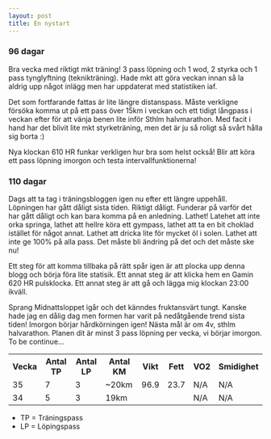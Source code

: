 ```yaml
---
layout: post
title: En nystart
---
```


### 96 dagar
Bra vecka med riktigt mkt träning! 3 pass löpning och 1 wod, 2 styrka och 1 pass tynglyftning (teknikträning). Hade mkt att göra veckan innan så la aldrig upp något inlägg men har uppdaterat med statistiken iaf.   

Det som fortfarande fattas är lite längre distanspass. Måste verkligne försöka komma ut på ett pass över 15km i veckan och ett tidigt långpass i veckan efter för att vänja benen lite inför Sthlm halvmarathon. Med facit i hand har det blivit lite mkt styrketräning, men det är ju så roligt så svårt hålla sig borta :) 

Nya klockan 610 HR funkar verkligen hur bra som helst också! Blir att köra ett pass löpning imorgon och testa intervallfunktionerna! 

### 110 dagar

Dags att ta tag i träningsbloggen igen nu efter ett längre uppehåll. Löpningen har gått dåligt sista tiden. Riktigt dåligt. Funderar på varför det har gått dåligt och kan bara komma på en anledning. Lathet! Latehet att inte orka springa, lathet att hellre köra ett gympass, lathet att ta en bit choklad istället för något annat. Lathet att dricka  lite för mycket öl i solen. Lathet att inte ge 100% på alla pass. Det måste bli ändring på det och det måste ske nu! 

Ett steg för att komma tillbaka på rätt spår igen är att plocka upp denna blogg och börja föra lite statisik. Ett annat steg är att klicka hem en Gamin 620 HR pulsklocka. Ett annat steg är att gå och lägga mig klockan 23:00 ikväll. 

Sprang Midnattsloppet igår och det känndes fruktansvärt tungt. Kanske hade jag en dålig dag men formen har varit på nedåtgående trend sista tiden! Imorgon börjar hårdkörningen igen! Nästa mål är om 4v, sthlm halvarathon. Planen dit är minst 3 pass löpning per vecka, vi börjar imorgon. To be continue... 

<table>
  <tr>
    <th>Vecka</th>
    <th>Antal TP</th>
    <th>Antal LP</th>
    <th>Antal KM</th>
    <th>Vikt</th>
    <th>Fett</th>
    <th>VO2</th>
    <th>Smidighet</th>
  </tr>
  <tr>
    <td>35</td>
    <td>7</td>
    <td>3</td>
    <td>~20km</td>
    <td>96.9</td>
    <td>23.7</td>
    <td>N/A</td>
    <td>N/A</td>
  </tr>
    <tr>
    <td>34</td>
    <td>5</td>
    <td>3</td>
    <td>19km</td>
    <td></td>
    <td></td>
    <td>N/A</td>
    <td>N/A</td>
  </tr>
</table>

* TP = Träningspass
* LP = Löpingspass

